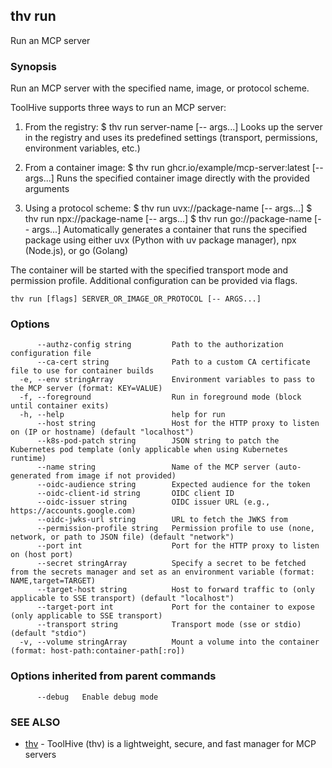 ## thv run

Run an MCP server

### Synopsis

Run an MCP server with the specified name, image, or protocol scheme.

ToolHive supports three ways to run an MCP server:

1. From the registry:
   $ thv run server-name [-- args...]
   Looks up the server in the registry and uses its predefined settings
   (transport, permissions, environment variables, etc.)

2. From a container image:
   $ thv run ghcr.io/example/mcp-server:latest [-- args...]
   Runs the specified container image directly with the provided arguments

3. Using a protocol scheme:
   $ thv run uvx://package-name [-- args...]
   $ thv run npx://package-name [-- args...]
   $ thv run go://package-name [-- args...]
   Automatically generates a container that runs the specified package
   using either uvx (Python with uv package manager), npx (Node.js),
   or go (Golang)

The container will be started with the specified transport mode and
permission profile. Additional configuration can be provided via flags.

```
thv run [flags] SERVER_OR_IMAGE_OR_PROTOCOL [-- ARGS...]
```

### Options

```
      --authz-config string         Path to the authorization configuration file
      --ca-cert string              Path to a custom CA certificate file to use for container builds
  -e, --env stringArray             Environment variables to pass to the MCP server (format: KEY=VALUE)
  -f, --foreground                  Run in foreground mode (block until container exits)
  -h, --help                        help for run
      --host string                 Host for the HTTP proxy to listen on (IP or hostname) (default "localhost")
      --k8s-pod-patch string        JSON string to patch the Kubernetes pod template (only applicable when using Kubernetes runtime)
      --name string                 Name of the MCP server (auto-generated from image if not provided)
      --oidc-audience string        Expected audience for the token
      --oidc-client-id string       OIDC client ID
      --oidc-issuer string          OIDC issuer URL (e.g., https://accounts.google.com)
      --oidc-jwks-url string        URL to fetch the JWKS from
      --permission-profile string   Permission profile to use (none, network, or path to JSON file) (default "network")
      --port int                    Port for the HTTP proxy to listen on (host port)
      --secret stringArray          Specify a secret to be fetched from the secrets manager and set as an environment variable (format: NAME,target=TARGET)
      --target-host string          Host to forward traffic to (only applicable to SSE transport) (default "localhost")
      --target-port int             Port for the container to expose (only applicable to SSE transport)
      --transport string            Transport mode (sse or stdio) (default "stdio")
  -v, --volume stringArray          Mount a volume into the container (format: host-path:container-path[:ro])
```

### Options inherited from parent commands

```
      --debug   Enable debug mode
```

### SEE ALSO

* [thv](thv.md)	 - ToolHive (thv) is a lightweight, secure, and fast manager for MCP servers

